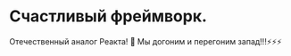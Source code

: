 <link rel="stylesheet" href="./styles.css"/>

# Счастливый фреймворк.

Отечественный аналог Реакта! 🚀
Мы догоним и перегоним запад!!!⚡⚡⚡
